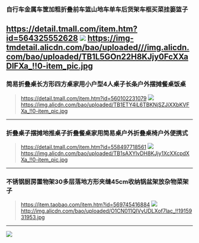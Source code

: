 ### 自行车金属车筐加粗折叠前车篮山地车单车后货架车框买菜挂篓篮子
https://detail.tmall.com/item.htm?id=564325552628
![](https://img-tmdetail.alicdn.com/bao/uploaded///img.alicdn.com/bao/uploaded/TB1L5GOn22H8KJjy0FcXXaDlFXa_!!0-item_pic.jpg_250x250.jpg)
https://img-tmdetail.alicdn.com/bao/uploaded///img.alicdn.com/bao/uploaded/TB1L5GOn22H8KJjy0FcXXaDlFXa_!!0-item_pic.jpg
---
### 简易折叠桌长方形四方桌家用小户型4人桌子长条户外摆摊餐桌饭桌
>https://detail.tmall.com/item.htm?id=560102231079
![](https://img.alicdn.com/bao/uploaded/TB1ETY4iL6TBKNjSZJiXXbKVFXa_!!0-item_pic.jpg_250x250.jpg)
https://img.alicdn.com/bao/uploaded/TB1ETY4iL6TBKNjSZJiXXbKVFXa_!!0-item_pic.jpg
---
### 折叠桌子摆摊地推桌子折叠餐桌家用简易桌户外折叠桌椅户外便携式
>https://detail.tmall.com/item.htm?id=558497718561
![](https://img.alicdn.com/bao/uploaded/TB1sAXYlvDH8KJjy1XcXXcpdXXa_!!0-item_pic.jpg_250x250.jpg)
https://img.alicdn.com/bao/uploaded/TB1sAXYlvDH8KJjy1XcXXcpdXXa_!!0-item_pic.jpg
---
### 不锈钢厨房置物架30多层落地方形夹缝45cm收纳锅盆架放杂物菜架子
>https://item.taobao.com/item.htm?id=569745416884
![](http://img.alicdn.com/bao/uploaded/O1CN011QIVyUDLXof7lac_!!1915931953.jpg_80x80.jpg_250x250.jpg)
http://img.alicdn.com/bao/uploaded/O1CN011QIVyUDLXof7lac_!!1915931953.jpg
---
![](https://gd3.alicdn.com/imgextra/i1/0/TB1.B6dhJnJ8KJjSszdXXaxuFXa_!!0-item_pic.jpg)